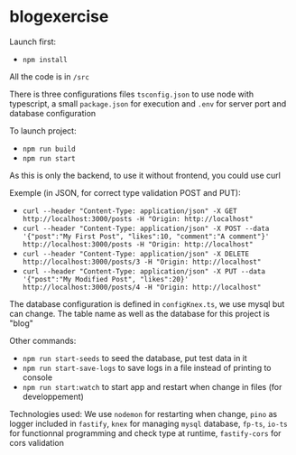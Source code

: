 # blogexercise

Launch first:
* `npm install`

All the code is in `/src`

There is three configurations files `tsconfig.json` to use node with typescript, a small `package.json` for execution and `.env` for server port and database configuration

To launch project:
  * `npm run build`
  * `npm run start`

As this is only the backend, to use it without frontend, you could use curl

Exemple (in JSON, for correct type validation POST and PUT):
  * `curl --header "Content-Type: application/json" -X GET http://localhost:3000/posts -H "Origin: http://localhost"`
  * `curl --header "Content-Type: application/json" -X POST --data '{"post":"My First Post", "likes":10, "comment":"A comment"}' http://localhost:3000/posts -H "Origin: http://localhost"`
  * `curl --header "Content-Type: application/json" -X DELETE http://localhost:3000/posts/3 -H "Origin: http://localhost"`
  * `curl --header "Content-Type: application/json" -X PUT --data '{"post":"My Modified Post", "likes":20}' http://localhost:3000/posts/4 -H "Origin: http://localhost"`

The database configuration is defined in `configKnex.ts`, we use mysql but can change.
The table name as well as the database for this project is "blog"

Other commands:
  * `npm run start-seeds` to seed the database, put test data in it
  * `npm run start-save-logs` to save logs in a file instead of printing to console
  * `npm run start:watch` to start app and restart when change in files (for developpement)

Technologies used: We use `nodemon` for restarting when change, `pino` as logger included in `fastify`, `knex` for managing `mysql` database, `fp-ts`, `io-ts` for functionnal programming and check type at runtime, `fastify-cors` for cors validation
